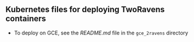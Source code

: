 ## Kubernetes files for deploying TwoRavens containers

- To deploy on GCE, see the *README.md* file in the `gce_2ravens` directory
